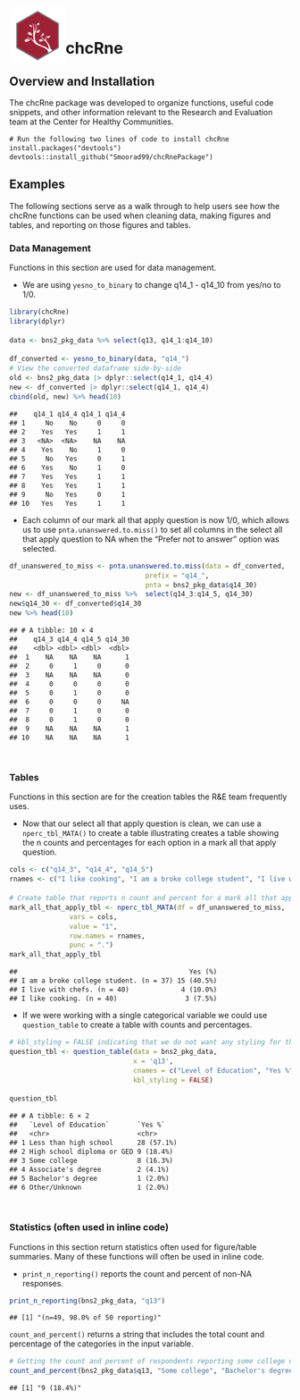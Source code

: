 
<img src="man/figures/hex.png" style="width: 20%; float: left;" alt="chcRne logo">

<br/>

# chcRne

## Overview and Installation

The chcRne package was developed to organize functions, useful code
snippets, and other information relevant to the Research and Evaluation
team at the Center for Healthy Communities.

    # Run the following two lines of code to install chcRne
    install.packages("devtools") 
    devtools::install_github("Smoorad99/chcRnePackage")

## Examples

The following sections serve as a walk through to help users see how the
chcRne functions can be used when cleaning data, making figures and
tables, and reporting on those figures and tables.

### Data Management

Functions in this section are used for data management.

- We are using `yesno_to_binary` to change q14_1 - q14_10 from yes/no to
  1/0.

``` r
library(chcRne)
library(dplyr)

data <- bns2_pkg_data %>% select(q13, q14_1:q14_10)

df_converted <- yesno_to_binary(data, "q14_")
# View the converted dataframe side-by-side
old <- bns2_pkg_data |> dplyr::select(q14_1, q14_4)
new <- df_converted |> dplyr::select(q14_1, q14_4)
cbind(old, new) %>% head(10)
```

    ##    q14_1 q14_4 q14_1 q14_4
    ## 1     No    No     0     0
    ## 2    Yes   Yes     1     1
    ## 3   <NA>  <NA>    NA    NA
    ## 4    Yes    No     1     0
    ## 5     No   Yes     0     1
    ## 6    Yes    No     1     0
    ## 7    Yes   Yes     1     1
    ## 8    Yes   Yes     1     1
    ## 9     No   Yes     0     1
    ## 10   Yes   Yes     1     1

- Each column of our mark all that apply question is now 1/0, which
  allows us to use `pnta.unanswered.to.miss()` to set all columns in the
  select all that apply question to NA when the “Prefer not to answer”
  option was selected.

``` r
df_unanswered_to_miss <- pnta.unanswered.to.miss(data = df_converted,
                                  prefix = "q14_",
                                  pnta = bns2_pkg_data$q14_30)
new <- df_unanswered_to_miss %>%  select(q14_3:q14_5, q14_30)
new$q14_30 <- df_converted$q14_30
new %>% head(10)
```

    ## # A tibble: 10 × 4
    ##    q14_3 q14_4 q14_5 q14_30
    ##    <dbl> <dbl> <dbl>  <dbl>
    ##  1    NA    NA    NA      1
    ##  2     0     1     0      0
    ##  3    NA    NA    NA      0
    ##  4     0     0     0      0
    ##  5     0     1     0      0
    ##  6     0     0     0     NA
    ##  7     0     1     0      0
    ##  8     0     1     0      0
    ##  9    NA    NA    NA      1
    ## 10    NA    NA    NA      1

<br/>

### Tables

Functions in this section are for the creation tables the R&E team
frequently uses.

- Now that our select all that apply question is clean, we can use a
  `nperc_tbl_MATA()` to create a table illustrating creates a table
  showing the n counts and percentages for each option in a mark all
  that apply question.

``` r
cols <- c("q14_3", "q14_4", "q14_5")
rnames <- c("I like cooking", "I am a broke college student", "I live with chefs")

# Create table that reports n count and percent for a mark all that apply question
mark_all_that_apply_tbl <- nperc_tbl_MATA(df = df_unanswered_to_miss,
               vars = cols,
               value = "1",
               row.names = rnames,
               punc = ".")
mark_all_that_apply_tbl
```

    ##                                           Yes (%)
    ## I am a broke college student. (n = 37) 15 (40.5%)
    ## I live with chefs. (n = 40)             4 (10.0%)
    ## I like cooking. (n = 40)                 3 (7.5%)

- If we were working with a single categorical variable we could use
  `question_table` to create a table with counts and percentages.

``` r
# kbl_styling = FALSE indicating that we do not want any styling for the table
question_tbl <- question_table(data = bns2_pkg_data, 
                               x = 'q13', 
                               cnames = c("Level of Education", "Yes %"), 
                               kbl_styling = FALSE)

question_tbl
```

    ## # A tibble: 6 × 2
    ##   `Level of Education`       `Yes %`   
    ##   <chr>                      <chr>     
    ## 1 Less than high school      28 (57.1%)
    ## 2 High school diploma or GED 9 (18.4%) 
    ## 3 Some college               8 (16.3%) 
    ## 4 Associate's degree         2 (4.1%)  
    ## 5 Bachelor's degree          1 (2.0%)  
    ## 6 Other/Unknown              1 (2.0%)

<br/>

### Statistics (often used in inline code)

Functions in this section return statistics often used for figure/table
summaries. Many of these functions will often be used in inline code.

- `print_n_reporting()` reports the count and percent of non-NA
  responses.

``` r
print_n_reporting(bns2_pkg_data, "q13")
```

    ## [1] "(n=49, 98.0% of 50 reporting)"

`count_and_percent()` returns a string that includes the total count and
percentage of the categories in the input variable.

``` r
# Getting the count and percent of respondents reporting some college or a bachelors degree.
count_and_percent(bns2_pkg_data$q13, "Some college", "Bachelor's degree")
```

    ## [1] "9 (18.4%)"
